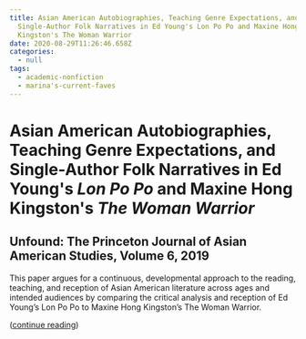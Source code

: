 ```yaml
---
title: Asian American Autobiographies, Teaching Genre Expectations, and
  Single-Author Folk Narratives in Ed Young's Lon Po Po and Maxine Hong
  Kingston's The Woman Warrior
date: 2020-08-29T11:26:46.658Z
categories:
  - null
tags:
  - academic-nonfiction
  - marina's-current-faves
---
```

# Asian American Autobiographies, Teaching Genre Expectations, and Single-Author Folk Narratives in Ed Young's *Lon Po Po* and Maxine Hong Kingston's *The Woman Warrior*

## Unfound: The Princeton Journal of Asian American Studies, Volume 6, 2019

This paper argues for a continuous, developmental approach to the reading, teaching, and reception of Asian American literature across ages and intended audiences by comparing the critical analysis and reception of Ed Young’s Lon Po Po to Maxine Hong Kingston’s The Woman Warrior. 

([continue reading](https://issuu.com/unfoundjournal/docs/unfound_2019/32))